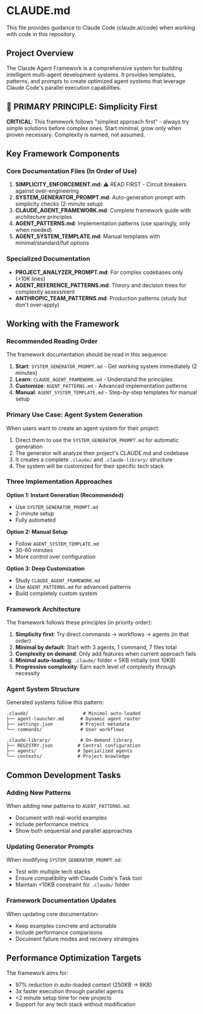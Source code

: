# CLAUDE.md

This file provides guidance to Claude Code (claude.ai/code) when working with code in this repository.

## Project Overview

The Claude Agent Framework is a comprehensive system for building intelligent multi-agent development systems. It provides templates, patterns, and prompts to create optimized agent systems that leverage Claude Code's parallel execution capabilities.

## 🎯 PRIMARY PRINCIPLE: Simplicity First

**CRITICAL**: This framework follows "simplest approach first" - always try simple solutions before complex ones. Start minimal, grow only when proven necessary. Complexity is earned, not assumed.

## Key Framework Components

### Core Documentation Files (In Order of Use)

1. **SIMPLICITY_ENFORCEMENT.md**: ⚠️ READ FIRST - Circuit breakers against over-engineering
2. **SYSTEM_GENERATOR_PROMPT.md**: Auto-generation prompt with simplicity checks (2-minute setup)
3. **CLAUDE_AGENT_FRAMEWORK.md**: Complete framework guide with architecture principles
4. **AGENT_PATTERNS.md**: Implementation patterns (use sparingly, only when needed)
5. **AGENT_SYSTEM_TEMPLATE.md**: Manual templates with minimal/standard/full options

### Specialized Documentation

- **PROJECT_ANALYZER_PROMPT.md**: For complex codebases only (>10K lines)
- **AGENT_REFERENCE_PATTERNS.md**: Theory and decision trees for complexity assessment
- **ANTHROPIC_TEAM_PATTERNS.md**: Production patterns (study but don't over-apply)

## Working with the Framework

### Recommended Reading Order

The framework documentation should be read in this sequence:

1. **Start**: `SYSTEM_GENERATOR_PROMPT.md` - Get working system immediately (2 minutes)
2. **Learn**: `CLAUDE_AGENT_FRAMEWORK.md` - Understand the principles
3. **Customize**: `AGENT_PATTERNS.md` - Advanced implementation patterns
4. **Manual**: `AGENT_SYSTEM_TEMPLATE.md` - Step-by-step templates for manual setup

### Primary Use Case: Agent System Generation

When users want to create an agent system for their project:

1. Direct them to use the `SYSTEM_GENERATOR_PROMPT.md` for automatic generation
2. The generator will analyze their project's CLAUDE.md and codebase
3. It creates a complete `.claude/` and `.claude-library/` structure
4. The system will be customized for their specific tech stack

### Three Implementation Approaches

**Option 1: Instant Generation (Recommended)**
- Use `SYSTEM_GENERATOR_PROMPT.md`
- 2-minute setup
- Fully automated

**Option 2: Manual Setup**
- Follow `AGENT_SYSTEM_TEMPLATE.md`
- 30-60 minutes
- More control over configuration

**Option 3: Deep Customization**
- Study `CLAUDE_AGENT_FRAMEWORK.md`
- Use `AGENT_PATTERNS.md` for advanced patterns
- Build completely custom system

### Framework Architecture

The framework follows these principles (in priority order):
1. **Simplicity first**: Try direct commands → workflows → agents (in that order)
2. **Minimal by default**: Start with 3 agents, 1 command, 7 files total
3. **Complexity on demand**: Only add features when current approach fails
4. **Minimal auto-loading**: `.claude/` folder < 5KB initially (not 10KB)
5. **Progressive complexity**: Earn each level of complexity through necessity

### Agent System Structure

Generated systems follow this pattern:
```
.claude/                    # Minimal auto-loaded
├── agent-launcher.md      # Dynamic agent router
├── settings.json          # Project metadata
└── commands/              # User workflows

.claude-library/           # On-demand library
├── REGISTRY.json         # Central configuration
├── agents/               # Specialized agents
└── contexts/             # Project knowledge
```

## Common Development Tasks

### Adding New Patterns
When adding new patterns to `AGENT_PATTERNS.md`:
- Document with real-world examples
- Include performance metrics
- Show both sequential and parallel approaches

### Updating Generator Prompts
When modifying `SYSTEM_GENERATOR_PROMPT.md`:
- Test with multiple tech stacks
- Ensure compatibility with Claude Code's Task tool
- Maintain <10KB constraint for `.claude/` folder

### Framework Documentation Updates
When updating core documentation:
- Keep examples concrete and actionable
- Include performance comparisons
- Document failure modes and recovery strategies

## Performance Optimization Targets

The framework aims for:
- 97% reduction in auto-loaded context (250KB → 8KB)
- 3x faster execution through parallel agents
- <2 minute setup time for new projects
- Support for any tech stack without modification